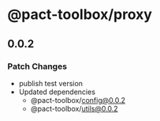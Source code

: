 # @pact-toolbox/proxy

## 0.0.2

### Patch Changes

- publish test version
- Updated dependencies
  - @pact-toolbox/config@0.0.2
  - @pact-toolbox/utils@0.0.2

